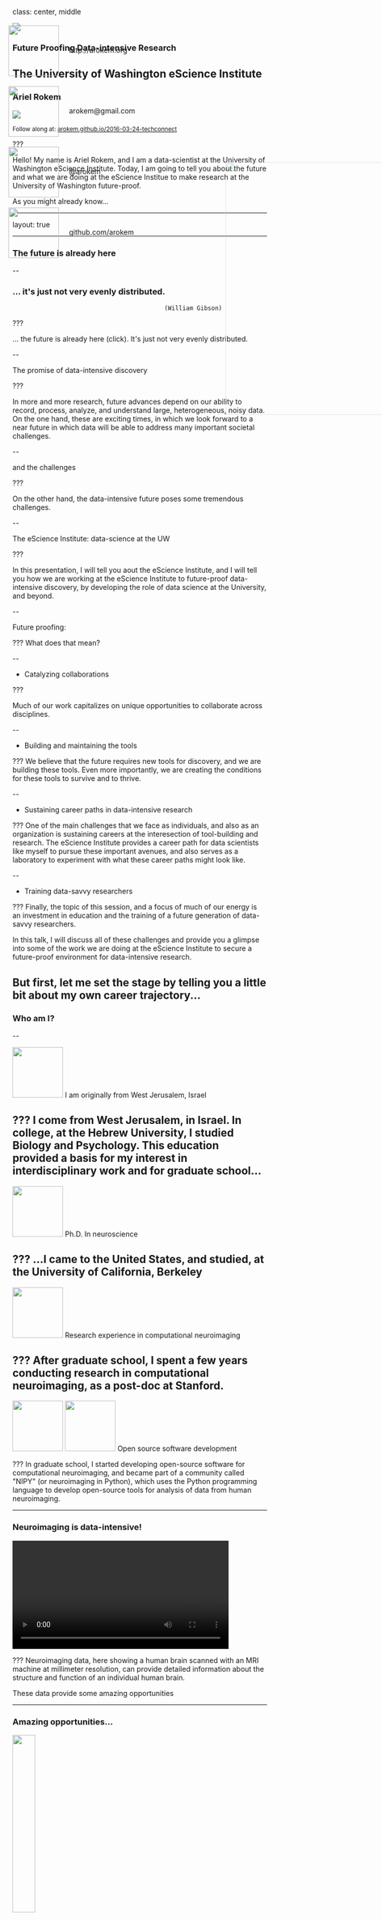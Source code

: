 class: center, middle

<image src="images/techconnect-logo.png">

### **Future Proofing Data-intensive Research**
## **The University of Washington eScience Institute**

### Ariel Rokem

<image src="images/eScience_Logo_RGB_PP.png">

<small>Follow along at: <a href="">arokem.github.io/2016-03-24-techconnect</a></small>

???

Hello! My name is Ariel Rokem, and I am a data-scientist at the University of Washington eScience Institute. Today, I am going to tell you about the future and what we are doing at the eScience Institue to make research at the University of Washington future-proof.

As you might already know...

---

layout: true

<div style="position: absolute; left: 650px; top: 370px;">
<image src="images/escience-network.png" width=500px style="opacity:0.4;filter:alpha(opacity=40);"> </div>

---

### The future is already here

--

### ... it's just not very evenly distributed.
                                              (William Gibson)

???

... the future is already here (click). It's just not very evenly distributed.

--

The promise of data-intensive discovery

???

In more and more research, future advances depend on our ability to record, process, analyze, and understand large, heterogeneous, noisy data. On the one hand, these are exciting times, in which we look forward to a near future in which data will be able to address many important societal challenges.


--

  and the challenges

???

On the other hand, the data-intensive future poses some tremendous challenges.

--

The eScience Institute: data-science at the UW

???

In this presentation, I will tell you aout the eScience Institute, and I will tell you how we are working at the eScience Institute to future-proof data-intensive discovery, by developing the role of data science at the University, and beyond.

--

Future proofing:

???
What does that mean?

--

   - Catalyzing collaborations

???

Much of our work capitalizes on unique opportunities to collaborate across disciplines.

--

   - Building and maintaining the tools

???
We believe that the future requires new tools for discovery, and we are building these tools. Even more importantly, we are creating the conditions for these tools to survive and to thrive.

--

   - Sustaining career paths in data-intensive research

???
One of the main challenges that we face as individuals, and also as an organization is sustaining careers at the interesection of tool-building and research. The eScience Institute provides a career path for data scientists like myself to pursue these important avenues, and also serves as a laboratory to experiment with what these career paths might look like.

--

   - Training data-savvy researchers

???
Finally, the topic of this session, and a focus of much of our energy is an investment in education and the training of a future generation of data-savvy researchers.

In this talk, I will discuss all of these challenges and provide you a glimpse into some of the work we are doing at the eScience Institute to secure a future-proof environment for data-intensive research.

But first, let me set the stage by telling you a little bit about my own career trajectory...
---

### Who am I?
--

<image src="images/huji-logo.png" height=100px> I am originally from West Jerusalem, Israel

???
I come from West Jerusalem, in Israel. In college, at the Hebrew University, I studied Biology and Psychology. This education provided a basis for my interest in interdisciplinary work and for graduate school...
--

<image src="images/berkeley-logo.png" height=100px> Ph.D. In neuroscience

???
...I came to the United States, and studied, at the University of California, Berkeley
--

<image src="images/stanford-logo.png" height=100px> Research experience in computational neuroimaging

???
After graduate school, I spent a few years conducting research in computational neuroimaging, as a post-doc at Stanford.
--

 <image src="images/scipy-logo.png" height=100px> <image src="images/nipy-logo.png" height=100px> Open source software development

???
In graduate school, I started developing open-source software for computational neuroimaging, and became part of a community called "NIPY" (or neuroimaging in Python), which uses the Python programming language to develop open-source tools for analysis of data from human neuroimaging.

---

### Neuroimaging is data-intensive!

<video id="mri-zstack" preload="auto" width="85%" height="auto" data-setup="{}" autoplay loop ><source src="./videos/mri-zstack.mov"/></video>

???
Neuroimaging data, here showing a human brain scanned with an MRI machine at millimeter resolution, can provide detailed information about the structure and function of an individual human brain.

These data provide some amazing opportunities

---

### Amazing opportunities...

<image src="images/obama_and_dna.jpg"  height="30%">

The <a href="https://www.whitehouse.gov/the-press-office/2015/01/30/fact-sheet-president-obama-s-precision-medicine-initiative"> **Precision Medicine** </a> initiative aims to make medicine:

#### Personalized, Predictive, Preventative, Participatory

<small><a href="http://www.ncbi.nlm.nih.gov/pmc/articles/PMC3978637/">Hood and Auffray (2013)</a></small>

???
Just last year, President Obama announced the Precision Medicine Iniative. This initiative aims to propel medical practice into the future, by making it Personalized, Predictive, Preventative and Participatory.

--

### The key to do this is in the data!

???

The key to making this vision a reality is *data*! Though a major focus of the current precision medicine initiative is in caner research, let me give you an example from human neuroimaging.

---

### Automated Fiber Quantification

<a href="http://depts.washington.edu/bdelab/"> Jason Yeatman </a>, UW ILABS

<video preload="auto" width="60%" height="auto" data-setup="{}" autoplay loop ><source src="./videos/cc_tube_movie-373.mov"/> </video>

???

This example is taken from my work in collaboration with Jason Yeatman, a neuroscientist working at the University of Washington Institute for Learning and Brain Science.

In this movie, I am showing you the result of an MRI scan aimed at delineating the connections between different parts of the brain. This scan, conducted on a living breathing human being, provides us with information that allows us to trace the connections through the part of the brain known as the "white matter". This part of the brain contains the 'cables' that connect different parts of the so-called "gray matter", or the "cerebral cortex" that contains the bodies of the many billions of nerve cells in our brain. Many years of research have shown that these connections can be quite different between different individuals. Moreover, differences in the physical properties of these connections account for differences in health, and in cognitive abilities.

---

### Automated Fiber Quantification

<a href="http://depts.washington.edu/bdelab/"> Jason Yeatman </a>, UW ILABS

<image height="60%" src="images/AFQ-FA-CC.png">

<small><a href="http://journals.plos.org/plosone/article?id=10.1371/journal.pone.0049790">Yeatman et al. (2012)</a></small>

???
Jason and his colleagues have developed a method to automatically trace these connections from MRI data, and to extract the physical properties of the tissue along the tracks. This is called Automated Fiber Quantification, or AFQ.

---

### Automated Fiber Quantification

<a href="http://depts.washington.edu/bdelab/"> Jason Yeatman </a>, UW ILABS

<image height="35%" src="images/AFQ-cerebral-palsy.png">

<small><a href="http://journals.plos.org/plosone/article?id=10.1371/journal.pone.0049790">Yeatman et al. (2012)</a></small>

???
AFQ is useful, because in some individuals differences in the physical properties are only found in some parts of the tracks, and not in others

For example, in this image from a child with cerebral palsy, the tissue fractional anisotropy, a measurement of the tissue that tells us about the density of packing of the fibers in the tissue, the properties of the insulation of the nerve fibers, and about the prevalence of crossing fibers, among others  (her in yellow) is lower from that of a healthy control group (here in black) only in some parts of a track that connects the brain with the spinal cord, but not in others.
---

### Automated Fiber Quantification

<a href="http://depts.washington.edu/bdelab/"> Jason Yeatman </a>, UW ILABS

<image height="22%" src="images/AFQ-reading.png">

<small><a href="http://journals.plos.org/plosone/article?id=10.1371/journal.pone.0049790">Yeatman et al. (2012)</a></small>

???

Similarly, differences between children in their reading abilities correlate with differences in the fractional anisotropy in some parts of tracks through the temporal lobe of the brain, but not other parts of these same tracks.

These measurements, and the algorithms to analyze them are developing very quickly

---

### ...and daunting challenges

<image src="images/vanhorn-toga-2014.png" height=400px>
<p><small>Van Horn and Toga (2014)</small></p>

???
One of the big challenges facing the field is that with the development of measurements at higher and higher resolution, and with the public availability of data from many studies, the amount of data is growing very fast.
---

### The data deluge

--
Across many different fields

???

This data deluge is not unique to neuroscience
--

Astronomy

???
Other fields, like astronomy...
--

Genetics

???
...and genetics, have been dealing with large data sets for many years.

What is unique at this time is that this data deluge is now affecting many more fields, some of whom have never been
--

...

--

Social sciences

???
One example are fields in the social sciences. Where some questions could once be answered by collecting responses in a survey, many researchers can now turn to large data-sets at the scale of entire societies.

--
<image height="25%" src="images/cell-phone-poverty.jpg">

Josh Blumenstock

???
For example, in this research from I-School researcher Josh Blumenstock and his group, high resoltion maps of poverty and wealth in an entire country (In this case, the central-African country Rwanda) can be generated based on cell-phone usage patterns

---

### The eScience Institute

<image src="images/eScience_Logo_PMS.png" height=150px>

???

The mission of the University of Washington eScience Institute is to collaborate with researchers across disciplines, to develop and apply advanced computational methods and tools to ask interesting and important questions amidst this data deluge.
--
<p>
</p>
<image src="images/DSE-and-sponsors.png" height=200px>

$ 37.8M for 5 years: <a href="http://msdse.org/">"Moore-Sloan Data Science Environments"</a>

???
We have a broad portfolio of funding from many sources, but a major source of support is a grant that we got a few years ago from the Moore and Sloan foundations. The funding from these foundations has created a collaborative network of environments at three institutions: NYU, Berkeley and The University of washington, devoted to data science.

---

### What is *Data Science*?

<image src="images/Data_Science_VD.png" height=400px>

<a href="http://drewconway.com/zia/2013/3/26/the-data-science-venn-diagram">Drew Conway</a>

???
Wait, you say. What is data science? Well, the term actually comes from the data deluge that companies in the private sector have . They realized that a combination of different skills: knowledge about the domain from which the data was taken, programming skills, and quantitative skills together form a very powerful background to extract meaningful.

Data science has been very fruitful in the private sector, producing new and novel products such as image search on Google, or personalized movie and reading recommendations on Amazon or Netflix, but it has also had a large impace on traditional industries: with data-driven companies such as Uber revolutionizing old industries such as transportation.
---

### Challenges for DS in academia:

???
In academia, on the other hand, data science presents several challenges. These challenges are the focus of our work, and form the main working groups that the Moore-Sloan effort is funding
--

- Tools and software

???
The first is the development of tools and software for
--

- Reproducibility and open science

???
A second challenge that faces science that depends on an intensive engagement with data is the challenge to make this research open and reproducible.
--

- Career paths for data scientists

???
Faced with compelling opportunities in the private sector, academia is challenged to retain and nurture the careers of individuals with the combination of skills needed to pursue data-science.
--

- Education and training

???
It is almost equally challening to provide training and education to a new generation of data-driven researchers, in the face of rapidly developing tools and systems, and within the confines of traditional academic disciplinary silos.
--

- Physical and intellectual space

???
One of the solutions to this problem is the creation of physical and intellectual spaces that provide the setting for work on . More about that in just a minute.

--

- Data Science studies

???
Similarly, we are interested in distilling the lessons we are learning about data science in academia. For this purpose, researchers in the eScience Institute are conducting ethnographic studies, and a working group on data science studies is conducting explorations aimed to understand what facilitates success in academic data science. This group is also exploring the complex ethical implications of data science.

---

### Tools and software

Connecting research on data science methodology (Computer Science and Engineering, Statistics, Applied Math) with domain research questions.

???
A major part of the work that we do is to develop tools and software that will be useful to researchers in a variety of fields. This means that we connect work in data science methodology, such as computer science, statistics, and others, with work in specific domains.

---

### Image Processing Across Domains

Many research domains use image data!

<video preload="auto" width="60%" height="auto" data-setup="{}" autoplay loop ><source src="./videos/moth.mov"/> </video>

???
For example, we have noticed that researchers at the institute from several different fields all use image data and image processing algorithms in their research. For example, researchers in the biology department use high-speed cameras to record the flight of moths, and analyze these data to better understand how their wings work.
---

### Image Processing Across Domains

Many research domains use image data!

<image src="images/Cepheid-Variable-Stars.jpg">

???
Researchers in astronomy use humongous image data to model the structure of distant galaxies.
---

### Image Processing Across Domains

Computer Science: Magda Balazinska, Alvin Cheung, Parmita Mehta, Sven Dorkenwald

<image src="images/myria-logo.png">

Astronomy: Andy Connoly, Jake Vanderplas

Biology: Dave Williams

???

Magda Balazinska and others on the Computer Science and Engineering department have developed systems for cloud computing data analysis, such as the Myria system. Our current work together builds upon this expertiese to build together the next generation of scientific image processing tools, that will serve researchers across all of these domains, and more.
---

### The challenge of novelty squared

<a href="https://medium.com/@profjsb/novelty-squared-dd88857f662#.j9jtwaxe9">Josh Bloom</a>:

"the challenge of finding work that may be simultaneously novel both to the domain scientist and to the core computation, statistical, and algorithmic scientist. "

???
This kind of research poses a particular kind of challenge, because both sides of the collaboration have to be interested in it. This is what Josh Bloom, an astrophysicst from our collaborating institute at Berkeley has called "The challenge of novelty squared"

--

“The last thing I want to have happen with an interdisciplinary collaboration is that my CS and stats colleagues find their contribution to be routine if not mundane.”

???

Living in the future has its downsides! This work will not produce a neuroscience paper in the immediate future. Instead, it might produce the systems that all neuroscientists will use in 5 years!

So - while novelty squared is hard, it is also potentially transformative!
---

### The challenge of reproducibility

Reproducibility is a bed-rock of the scientific method.

--

As data and computations become more elaborate, it's not enough to describe you did.

--

#### Show your work!

???
As I mentioned before, one of the challenges for DS is that as the data and computations become more elaborate, a simple verbal description of the procedures will not suffice.

Instead, one way to restore the trust in the reproducibility of the work is to conduct our research in a manner that is transparent and open.
---

### The three pillars of open science

<image src="images/gorgolewski-poldrack-three-pillars.png" height=400px>

  <a href="http://biorxiv.org/content/early/2016/02/12/039354.full.pdf+html">Gorgolewski and Poldrack (2016)</a>

???
Chris Gorgolewski and Russ Poldrack, two neuroscientists from Stanford recently wrote a paper introducing these three pillars of open science. They called for the publication of code and data, and for open dissemination of the papers.

At the eScience Institute, we spend a lot of time thinking about these things, and discussing them with researchers in various fields. We also spend a lot of time and energy developing open-source software. As I told you before, I am involved in a community that develops open-source software for the analysis of neuroimaging data in python.

This community is part of a much larger community of researchers and programmers that develop a whole eco-system of tools for data analysis and scientific research in Python
---

#### Open-source science: the scientific Python eco-system

<image src="images/python-ecosystem1.png" height=500px>

???

We all rely on the Python language itself
---

#### Open-source science: the scientific Python eco-system

<image src="images/python-ecosystem2.png" height=500px>

???

Over the years, people have developed excellent tools in Python to support basic computational tasks that are common across many fields. For example, a library called numpy supports numerical operations on multi-dimensional arrays of data, such as those in image data.

Another library called scipy supports a wide range of computations, signal processing, statistics, optimization, and so forth.
---

#### Open-source science: the scientific Python eco-system

<image src="images/python-ecosystem3.png" height=500px>

???
On top of these basic tools, others have built tools that support a variety of domain agnostic operations: machine learning, plotting, symbolic math, etc.

---

#### Open-source science: the scientific Python eco-system

<image src="images/python-ecosystem4.png" height=500px>

???
Finally, researchers in various domains

Part of what makes this ecosystem so powerful is the fact that information flows in both directions: researchers at the edges, in various domains rely on the central projects, such as numpy and scipy, but they also contribute back to the development of these projects, allowing everyone to enjoy the network effect of an open and collaborative development community.
---

### Neuroimaging in Python

<a href="http://nipy.org/"><image src="images/nipy-logo.png" height="40%"></a>

???
Much of my own work in this context has been out here in the Neuroimaging in Python community, but we also see ourselves as part of this broader community and several others at the eScience Institute actively contribute into this broader community, through their own domains, or to the core of the eco-system.
---

#### A physical space: The WRF Data Science Studio

<image src="images/DataScienceStudio.jpg" height=250px>
<p>
</p>
<image src="images/WRFLogo.png" height=100px>

???
In addition to the support of this kind of virtual communities, one important thing that the eScience Institute provides is a physical space for data science on campus. This space, built with support from Moore and Sloan, and from the Washington Research Foundation, the Data Science Studio is located at the top of the Physics/Astronomy tower on the Southwestern corner of campus.  

This bigh open plan space is home to a team of data scientists, including myself and also serves as a space for a variety of collaborative activities: hackathons, seminars, lecture series and conferences around data science.

One of the most popular activities that we pursue in this space are focused on education and collaboration.
---

### Teach a person to fish

<image src="images/swc-logo.png" height=200px>

???

Another activity that serves researchers across campus are workshops that we host at the Data Science Institute on a variety of topics.

One kind of workshop that has been very popular are Software Carpentry "bootcamps"
--

Volunteer-based organization

???

Software Carpentry is a volunteer-based organization and community of practice...
--

Teaches researchers basic computing skills:

???
That teaches researchers from a variety of fields basic computing skills
--

1. How to use the Unix shell
1. Basic programming
1. Version control
1. Sometimes also teach SQL and/or software testing.

???
How to use the unix operating shell to control their operating system, how to program in Python, or in R, how to use version control to make their research reproducible and open. Sometimes we also cover more advanced topics, such as use of data-bases, or software testing.
---

### Why is this worth doing?

???

You might ask: why is this worth doing? In the next couple of slides, I will argue that this is highly relevant to many of you, working at UW IT.

In a blog post that he wrote, Greg Wilson, the co-founder of Software Carpentry made three hypotheses
--

"Ask the managers of high-performance computing centers what fraction of their budget they spent on hardware, software, and training, and what fractions they would like to spend. My prediction is:"

<image src="images/gvwilson1.png">

<a href="http://software-carpentry.org/blog/2015/08/three-graphs-i-would-like-to-see.html
">Greg Wilson</a>

???
The first relates to the gap between the resources that are spent on training versus the need for these resources. Arguably, the best form of future-proofing is education, and we might ask whether we are doing enough of this form of future-proofing. I don't know.
---

### Why is this worth doing?

"Measure how much computing power all of the scientists at a university (not just those with HPC accounts) use during a year. My prediction is:"

<image src="images/gvwilson2.png">

  <a href="http://software-carpentry.org/blog/2015/08/three-graphs-i-would-like-to-see.html
  ">Greg Wilson</a>

???
The second hypothesis is about the impact of this kind of training. Greg posits that many researchers at the University today are not doing high-performance computing on Big Data. Rather, they are doing mediocre-performance computing on medium data: computing things on laptops or desktops on data sets on the order of Megabytes to Gigabytes in size.
---

### Why is this worth doing?
"Classify all the support requests received by HPC center staff according to technical complexity, and see how that changes after something like a two-day Software Carpentry workshop. My prediction is:"

<image src="images/gvwilson3.png">

  <a href="http://software-carpentry.org/blog/2015/08/three-graphs-i-would-like-to-see.html
  ">Greg Wilson</a>

???
The last hypothesis pertains to the kinds of questions that people will ask from the IT person in their department. One of the main value propositions of training like that provided in Software Carpentry workshops is that it raises the overall complexity of the interactions that researchers and IT people can have, because it brings researchers over the initial hump of clue-lessness to where they can ask more interesting questions, and collaborate more effectively with the IT people in their department.
---

### Data Science Incubator

--

Focused, intensive collaborative projects

--

Quarter-long

--

Data scientists and domain researchers work side-by-side

--

Researchers from departments across the university apply to participate.

--

Just finished our <a href="http://escience.washington.edu/get-involved/incubator-programs/winter-2016/">third cohort</a> of projects.

???
Another form of training and collaboration that we have been doing is the data science incubator.

As part of our effort to reach out to the campus community and collaborate with researchers from a wide range of fields, departments and institutes on campus, the incubator projects offer the possibility for a researcher or researchers to work together with us on a quarter-long. During the course of the quarter, we work together with the researchers shoulder-to-shoulder to implement the software needed.

We recently had the finishing presentations of the Winter Incubator. Many researchers who participated found it to be a highly productive : "I did more in these 10 weeks than I would be able to do on my own in a year!"

I'll show you one example of such a project
---

### Example incubator project

#### Pulse-trains to percepts : models for retinal prosthetics

Winter 2016

With <a href="http://faculty.washington.edu/ionefine/">Ione Fine</a> and <a href="http://faculty.washington.edu/gboynton/">Geoff Boynton</a>, Department of Psychology

---

### Retinal Prosthetics

<image height=60% src="images/retina-with-implants.png">

---

### Retinal Prosthetics

<image height=60% src="images/retinal-prosthetic-photo.png">

---

### Retinal Prosthetics

<image height=40% src="images/retinal-prosthetic1.png">

---

### Models: from pulse to percept

<image height="30%" src="images/cascade-model.png">

<small> Greenwald et al. (2009), Horsager et al. (2009, 2010, 2011), Nanduri et al. (2011, 2013)</small>
---

### Software: from pulse to percept

<image height="30%" src="images/cascade-model.png">

Implemented as open-source software: http://github.com/uwescience/pulse2percept

--

Technical challenge:

--

- Retina modeled at 25 `\(\mu m\)` resolution

--

- Pulse-trains modeled at 5 `\(\mu sec\)` resolution

--

- 3 second movie `\(\rightarrow \)`  `\(7.5 x 10^{12}\)` elements

--

#### Solution: parallelize and compute on Amazon Web Services

---

### A "virtual patient"

<video width="60%" height="auto" autoplay loop muted="muted"><source src="./videos/girlJumpsInPool.mov
"/> </video>


---

### A "virtual patient"

<video width="60%" height="auto" autoplay loop ><source src="./videos/girlJumpsInPool_percept_lambda6_ampmax_5.mov
"/> </video>

---

### A "virtual patient"

<video muted="muted" width="60%" height="auto" autoplay loop ><source src="./videos/platformBostonT.mov
"/> </video>

---

### A "virtual patient"

<video  width="60%" height="auto" autoplay loop ><source src="./videos/platformBostonT_percept_lambda6_ampmax_5.mov
"/> </video>

---


### Data Science for Social Good

Addresses two major challenges:

???

Another form of our incubator projects is our Data Science for Social Good Program (or DSSG). This program addresses two major challenges.
--

How do we provide training for data-scientists interested in social good?

???
The first is the education of data-scientists, especially in the social sciences, and fields that pertain to social good
--

How do we enable data-driven approaches in institutions devoted to social good?

???
The other is our ability to provide solutions to "real-world" problems outside the university.

--

<a href="http://urban.uw.edu/">Urban at UW
<image src="images/UrbanatUW-Seattle-World.png">
</a>

???
This project also dovetails with Urban at UW

Inspired by similar programs at the University of Chicago, and in the Atlanta Region, we initiated this program last summer.
---

### DSSG @ UW eScience 2015

--

16 student fellows

--

4 projects

--

Project leads from UW and from non-profit organizations in the region

--

???
The program consisted of 16 student-fellows, who, in teams of 4 pursued 4 different projects aimed at social good

---

#### Rerouting Solutions and Expensive Ride Analysis for King County Paratransit

Optimizing routing to reduce costs and develop tools to aid route planning

<image height="40%" src="images/paratransit-bus.png">

In collaboration with the <a href="https://tcat.cs.washington.edu/">Taskar Center for Accessible Technologies</a>
---

#### Rerouting Solutions and Expensive Ride Analysis for King County Paratransit

Optimizing routing to reduce costs and develop tools to aid route planning

<image height="70%" src="images/paratransit1.png">

---

#### Open Sidewalk Graph for Accessible Trip Planning

Connecting open sidewalk data through computational geometry

<image src="images/sidewalk-cleaning.png" height="40%">

In collaboration with the <a href="https://tcat.cs.washington.edu/">Taskar Center for Accessible Technologies</a>
---

#### Assessing Community Well-being through Open Data and Social Media

Creating a score-card for neighborhoods based on open data

<image src="images/report_page.png" height="40%">

In collaboration with <a href="http://thirdplacetechnologies.com/">Third Place Technologies</a>

---

#### Family homelessness: factors leading to permanent housing

Family Trajectories through Programs

<image height="35%" src="images/PierceTrajectories.png">

---

### DSSG @ UW eScience in 2016!

**Now accepting appplications for projects until March 30th**

<a href="http://escience.washington.edu/dssg-proposal">http://escience.washington.edu/dssg-proposal</a>

???

We are very excited to welcome a new cohort of DSSG fellows and projects this summer. Applications to participate as students have already closed (in fact, we are currently reviewing the more than 200 applications to participate!), but we are still soliciting applications for project proposals. Please spread the word about this program to your friends and colleagues on campus and beyond.
---

### Future proofing data-intensive discovery

#### The eScience Institute

--

  - Catalyzing collaborations

--

  - Building and maintaining the tools

--

  - Sustaining career paths in data-intensive research

--

- Training data-savvy researchers

---

### Come talk to us!

<image height="40%" src="images/eScience_Logo_RGB_PP.png">

The eScience Institute will have a table later today

--

Come to our <a href="http://escience.washington.edu/office-hours/">office hours</a> at the DSS!

---
class: center
layout: false

### Get in touch!

<div style="position:absolute; left: 220px; top:100px;">
  <img src="images/globe-xxl.png" width="100px;" style="background:none; border:none; box-shadow:none;">
  <div style="position:absolute; left: 120px; top:40px;">http://arokem.org
  </div>
</div>
<div style="position:absolute; left: 220px; top:220px;">
  <img src="images/email-11-xxl.png" width="100px;" style="background:none; border:none; box-shadow:none;">
  <div style="position:absolute; left: 120px; top:40px;">arokem@gmail.com
  </div>
</div>
<div style="position:absolute; left: 220px; top:340px;">
  <img src="images/twitter-xxl.png" width="100px;" style="background:none; border:none; box-shadow:none;">
  <div style="position:absolute; left: 120px; top:40px;">@arokem
  </div>
</div>
<div style="position:absolute; left: 220px; top:460px;">
  <img src="images/github-6-xxl.png" width="100px;" style="background:none; border:none; box-shadow:none;">
  <div style="position:absolute; left: 120px; top:40px;">github.com/arokem
  </div>
</div>



---

### Retinal Prosthetics

<image height="30%" src="images/paired-pulse-grid.png">

---

### Retinal Prosthetics

<image height="30%" src="images/paired-pulse-scoreboard-model.png">

---

### Retinal prosthetics:

<image height=40% src="images/paired-stimulation-percept.png">

---

### Retinal prosthetics: problems with the score-board model

<image height=40% src="images/paired-stimulation-w-oyster.png">
